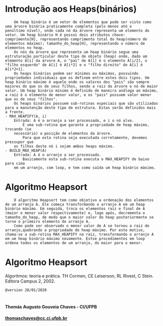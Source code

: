 # Introdução aos Heaps(binários)
        Um heap binário é um vetor de elementos que pode ser visto como uma árvore binária praticamente completa (pelo menos até o
    penúltimo nível), onde cada nó da árvore representa um elemento do vetor. Um heap binário H é possui dois atributos chave:
    comprimento[H], representando comprimento total do heap(número de elementos máximo); tamanho_do_heap[H], representando o número de
    elementos no heap. 
        Os nós da árvore que representa um heap binário segue uma estruturação particular deste tipo de objeto (heap) onde, dado um elemento A[i] da árvore A, o "pai" de A[i] é o elemento A[i/2], o "filho esquerdo" de A[i] é A[i*2] e o "filho direito" de A[i] é A[i*2+1].
        Os heaps binários podem ser mínimos ou máximos, possuindo propriedades individuais que os definem entre estes dois tipos. Um heap binário máximo é aquele onde os valores dos "pais" são sempre maiores do que os de seus filhos, sendo a raiz da árvore o nó de maior valor. Um heap binário mínimo é definido de maneira análoga ao máximo, a raiz é o elemento de menor valor, e os "pais" possuem valor menor que os de seus "filhos".
        Os heaps binários possuem sub-rotinas especiais que são utilizadas para a manutenção deste tipo de estrutura. Estas serão definidos mais a frente.
    - MAX_HEAPIFY(A, i)
        Entrada: A é o arranjo a ser processado, e i o nó alvo.
            É uma sub-rotina que garante a propriedade de heap máximo, trocando (se
        necessário) a posição de elementos da árvore.
            Para que esta rotina seja executada corretamente, devemos pressupor que
        os filhos deste nó i sejam ambos heaps máximo.
    - BUILD_MAX_HEAP(A)
        Entrada: A é o arranjo a ser processado.
            Basicamente esta sub-rotina executa o MAX_HEAPIFY de baixo para cima
        em um arranjo, com loop, e tem como saída um heap binário máximo.
        
 # Algoritmo Heapsort
        O algoritmo Heapsort tem como objetivo a ordenação dos elementos de um arranjo A. Ele começa transformando o arranjo A em um heap binário máximo. Em seguida, troca os elementos raiz e final de A (maior e menor valor respectivamente) e, logo após, decrementa o tamanho_do_heap, de modo que o maior valor do heap posteriormente se torne o primeiro elemento do arranjo A. 
        Como pode ser observado o menor valor de A se tornou a raiz do arranjo,quebrando a propriedade de heap máximo. Por este motivo, chama-se a sub-rotina MAX_HEAPIFY na raiz, transformando o arranjo A em um heap binário máximo novamente. Estse procedimentos em loop ordena todos os elementos de um arranjo, do maior para o menor.

# Algoritmo Heapsort
Algoritmos: teoria e prática. TH Cormen, CE Leiserson, RL Rivest, C Stein. Editora Campus 2, 2002.
    

    @version 28/01/2020

#   
#### Thomás Augusto Gouveia Chaves - CI/UFPB
#### thomaschaves@cc.ci.ufpb.br

